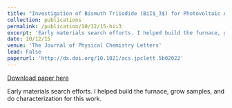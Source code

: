 ```yaml
---
title: "Investigation of Bismuth Triiodide (BiI$_3$) for Photovoltaic Applications"
collection: publications
permalink: /publication/10/12/15-bii3
excerpt: 'Early materials search efforts. I helped build the furnace, grow samples, and do characterization for this work.'
date: 10/12/15
venue: 'The Journal of Physical Chemistry Letters'
lead: False
paperurl: 'http://dx.doi.org/10.1021/acs.jpclett.5b02022'
---
```


<a href='http://dx.doi.org/10.1021/acs.jpclett.5b02022'>Download paper here</a>

Early materials search efforts. I helped build the furnace, grow samples, and do characterization for this work.
